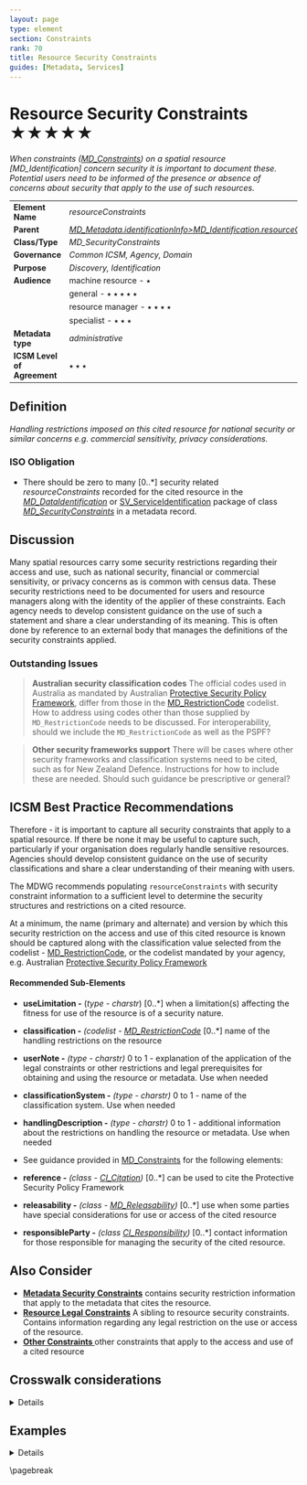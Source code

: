 ```yaml
---
layout: page
type: element
section: Constraints
rank: 70
title: Resource Security Constraints
guides: [Metadata, Services]
---
```

# Resource Security Constraints ★★★★★
*When constraints ([MD_Constraints](./class-MD_Constraints.html)) on a spatial resource [MD_Identification] concern security it is important to document these. Potential users need to be informed of the presence or absence of concerns about security that apply to the use of such resources.*

| | |
| --- | --- |
| **Element Name** | *resourceConstraints* |
| **Parent** | *[MD_Metadata.identificationInfo>MD_Identification.resourceConstraints](./class-MD_Constraints)* |
| **Class/Type** | *MD_SecurityConstraints* |
| **Governance** | *Common ICSM, Agency, Domain* |
| **Purpose** | *Discovery, Identification* |
| **Audience** | machine resource - ⭑ |
| | general - ⭑ ⭑ ⭑ ⭑ ⭑ |
| | resource manager - ⭑ ⭑ ⭑ ⭑ |
| | specialist - ⭑ ⭑ ⭑ |
| **Metadata type** | *administrative* |
| **ICSM Level of Agreement** | ⭑ ⭑ ⭑ |

## Definition
*Handling restrictions imposed on this cited resource for national security or similar concerns e.g. commercial sensitivity, privacy considerations.*

### ISO Obligation

- There should be zero to many [0..\*] security related *resourceConstraints* recorded for the cited resource in the *[MD_DataIdentification](./class-MD_DataIdentification)* or [SV_ServiceIdentification](./ServiceIdentification) package of class *[MD_SecurityConstraints](./class-MD_SecurityConstraints)* in a metadata record.



## Discussion

Many spatial resources carry some security restrictions regarding their access and use, such as national security, financial or commercial sensitivity, or privacy concerns as is common with census data. These security restrictions need to be documented for users and resource managers along with the identity of the applier of these constraints. Each agency needs to develop consistent guidance on the use of such a statement and share a clear understanding of its meaning. This is often done by reference to an external body that manages the definitions of the security constraints applied.

### Outstanding Issues

> **Australian security classification codes**
The official codes used in Australia as mandated by Australian [Protective Security Policy Framework](https://www.protectivesecurity.gov.au/Pages/default.aspx), differ from those in the [MD_RestrictionCode](./class-MD_SecurityConstraints#undefinedmd_restrictioncode) codelist. How to address using codes other than those supplied by `MD_RestrictionCode` needs to be discussed. For interoperability, should we include the `MD_RestrictionCode` as well as the PSPF?

> **Other security frameworks support**
There will be cases where other security frameworks and classification systems need to be cited, such as for New Zealand Defence. Instructions for how to include these are needed. Should such guidance be prescriptive or general?

## ICSM Best Practice Recommendations

Therefore - it is important to capture all security constraints that apply to a spatial resource. If there be none it may be useful to capture such, particularly if your organisation does regularly handle sensitive resources. Agencies should develop consistent guidance on the use of security classifications and share a clear understanding of their meaning with users. 

The MDWG recommends populating `resourceConstraints` with security constraint information to a sufficient level to determine the security structures and restrictions on a cited resource.

At a minimum, the name (primary and alternate) and version by which this security restriction on the access and use of this cited resource is known should be captured along with the classification value selected from the codelist - [MD_RestrictionCode](./class-MD_SecurityConstraints#md_restrictioncode), or the codelist mandated by your agency, e.g. Australian [Protective Security Policy Framework](https://www.protectivesecurity.gov.au/Pages/default.aspx)

#### Recommended Sub-Elements

- **useLimitation -** (*type - charstr*) [0..\*] when a limitation(s) affecting the fitness for use of the resource is of a security nature. 
- **classification -** *(codelist - [MD_RestrictionCode](./class-MD_SecurityConstraints#md_restrictioncode)* [0..\*] name of the handling restrictions on the resource
- **userNote -** *(type - charstr)* 0 to 1 - explanation of the application of the legal constraints or other restrictions and legal prerequisites for obtaining and using the resource or metadata. Use when needed
- **classificationSystem -** *(type - charstr)* 0 to 1 - name of the classification system. Use when needed
- **handlingDescription -** *(type - charstr)* 0 to 1 - additional information about the restrictions on handling the resource or metadata. Use when needed

- See guidance provided in [MD_Constraints](./class-MD_Constraints) for the following elements:
 - **reference -** *(class - [CI_Citation](./class-CI_Citation))* [0..\*] can be used to cite the Protective Security Policy Framework
 - **releasability -** *(class - [MD_Releasability](http://wiki.esipfed.org/index.php/MD_Releasability))* [0..\*] use when some parties have special considerations for use or access of the cited resource
 - **responsibleParty -** *(class [CI_Responsibility](./class-CI_Responsibility))* [0..\*] contact information for those responsible for managing the security of the cited resource.

## Also Consider

- **[Metadata Security Constraints](./MetadataSecurityConstraints)** contains security restriction information that apply to the metadata that cites the resource.
- **[Resource Legal Constraints](./ResourceLegalConstraints)** A sibling to resource security constraints. Contains information regarding any legal restriction on the use or access of the resource.
- **[Other Constraints ](./class-MD_Constraints)** other constraints that apply to the access and use of a cited resource

## Crosswalk considerations

<details>

### ISO19139

See guidance provided in [MD_Constraints](./class-MD_Constraints)

### RIF-CS

Maps to the aggregate `Rights/@accessRights`

</details>


## Examples

<details>

### XML

```
<mdb:MD_Metadata>
....
 <mdb:identificationInfo>
  <mri:MD_DataIdentification>
  ....
    <mri:resourceConstraints>
      <mco:MD_LegalConstraints>
        <mco:useLimitation>
         <gco:CharacterString>Not to be used for navigation
         </gco:CharacterString>
        </mco:useLimitation>
        <mco:reference>
         <cit:CI_Citation>
           <cit:title>
            <gco:CharacterString>
            “Creative Commons Attribution 4.0 International 
            Licence”
            </gco:CharacterString>
           </cit:title>
           <cit:citedResponsibleParty>
            <cit:CI_Responsibility>
              <cit:role>
               <cit:CI_RoleCode 
               codeList="https://schemas.isotc211.org/19115
               /resources/Codelist/cat/codelists.xml#CI_RoleCode" 
               codeListValue="rightsHolder"/>
              </cit:role>
              <cit:party>
               <cit:CI_Organisation>
                 <cit:name>
                  <gco:CharacterString>OpenWork Ltd
                  </gco:CharacterString>
                 </cit:name>
                 <cit:contactInfo>
                  <cit:CI_Contact>
                    <cit:address>
                     <cit:CI_Address>
                       <cit:electronicMailAddress>           
                       <gco:CharacterString>
                       info@openwork.nz
                       </gco:CharacterString>
                       </cit:electronicMailAddress>
                     </cit:CI_Address>
                    </cit:address>
                  </cit:CI_Contact>
                 </cit:contactInfo>
               </cit:CI_Organisation>
              </cit:party>
            </cit:CI_Responsibility>
           </cit:citedResponsibleParty>
         </cit:CI_Citation>
        </mco:reference>
        <mco:accessConstraints>
         <mco:MD_RestrictionCode 
         codeListValue="copyright" 
         codeList="https://schemas.isotc211.org/19115/resources
         /Codelist/cat/codelists.xml#MD_RestrictionCode"/>
        </mco:accessConstraints>
        <mco:useConstraints>
         <mco:MD_RestrictionCode 
         codeListValue="otherRestrictions" 
         codeList="https://schemas.isotc211.org/19115/resources
         /Codelist/cat/codelists.xml#MD_RestrictionCode"/>
        </mco:useConstraints>
        <mco:otherConstraints>
         <gco:CharacterString>For non-commercial purposes only
         </gco:CharacterString>
        </mco:otherConstraints>
      </mco:MD_LegalConstraints>
     </mri:resourceConstraints>
   ....
   </mri:MD_DataIdentification>
</mdb:identificationInfo>
....
</mdb:MD_Metadata>
```

\pagebreak

### UML diagrams

Recommended elements highlighted in yellow

![resourceSecurityConstraints](../images/ResourceSecurityConstraintsUML.png)

</details>

\pagebreak


